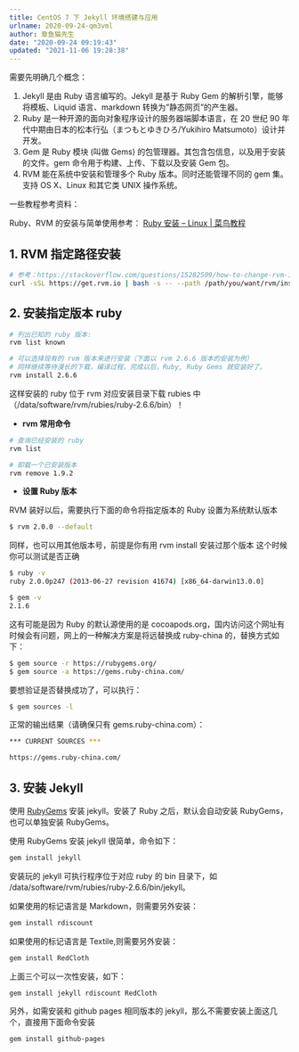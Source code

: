 ```yaml
---
title: CentOS 7 下 Jekyll 环境搭建与应用
urlname: 2020-09-24-qm3vml
author: 章鱼猫先生
date: "2020-09-24 09:19:43"
updated: "2021-11-06 19:28:38"
---
```


需要先明确几个概念：

1.  Jekyll 是由 Ruby 语言编写的。Jekyll 是基于 Ruby Gem 的解析引擎，能够将模板、Liquid 语言、markdown 转换为”静态网页”的产生器。
2.  Ruby 是一种开源的面向对象程序设计的服务器端脚本语言，在 20 世纪 90 年代中期由日本的松本行弘（まつもとゆきひろ/Yukihiro Matsumoto）设计并开发。
3.  Gem 是 Ruby 模块 (叫做 Gems) 的包管理器。其包含包信息，以及用于安装的文件。gem 命令用于构建、上传、下载以及安装 Gem 包。
4.  RVM 能在系统中安装和管理多个 Ruby 版本。同时还能管理不同的 gem 集。支持 OS X、Linux 和其它类 UNIX 操作系统。

一些教程参考资料：

Ruby、RVM 的安装与简单使用参考：
[Ruby 安装 – Linux | 菜鸟教程](https://www.runoob.com/ruby/ruby-installation-unix.html)

## 1. RVM 指定路径安装

```bash
# 参考：https://stackoverflow.com/questions/15282509/how-to-change-rvm-install-location
curl -sSL https://get.rvm.io | bash -s -- --path /path/you/want/rvm/installed/to
```

## 2. 安装指定版本 ruby

```bash
# 列出已知的 ruby 版本:
rvm list known

# 可以选择现有的 rvm 版本来进行安装（下面以 rvm 2.6.6 版本的安装为例）
# 同样继续等待漫长的下载，编译过程，完成以后，Ruby, Ruby Gems 就安装好了。
rvm install 2.6.6
```

这样安装的 ruby 位于 rvm 对应安装目录下载 rubies 中（/data/software/rvm/rubies/ruby-2.6.6/bin）！

- **rvm 常用命令**

```bash
# 查询已经安装的 ruby
rvm list

# 卸载一个已安装版本
rvm remove 1.9.2
```

- **设置 Ruby 版本**

RVM 装好以后，需要执行下面的命令将指定版本的 Ruby 设置为系统默认版本

```bash
$ rvm 2.0.0 --default
```

同样，也可以用其他版本号，前提是你有用 rvm install 安装过那个版本
这个时候你可以测试是否正确

```bash
$ ruby -v
ruby 2.0.0p247 (2013-06-27 revision 41674) [x86_64-darwin13.0.0]

$ gem -v
2.1.6
```

这有可能是因为 Ruby 的默认源使用的是 cocoapods.org，国内访问这个网址有时候会有问题，网上的一种解决方案是将远替换成 ruby-china 的，替换方式如下：

```bash
$ gem source -r https://rubygems.org/
$ gem source -a https://gems.ruby-china.com/
```

要想验证是否替换成功了，可以执行：

```bash
$ gem sources -l
```

正常的输出结果（请确保只有 gems.ruby-china.com）：

```bash
*** CURRENT SOURCES ***

https://gems.ruby-china.com/
```

## 3. 安装 Jekyll

使用 [RubyGems](http://rubygems.org/) 安装 jekyll。安装了 Ruby 之后，默认会自动安装 RubyGems，也可以单独安装 RubyGems。

使用 RubyGems 安装 jekyll 很简单，命令如下：

```bash
gem install jekyll
```

安装玩的 jekyll 可执行程序位于对应 ruby 的 bin 目录下，如 /data/software/rvm/rubies/ruby-2.6.6/bin/jekyll。

如果使用的标记语言是 Markdown，则需要另外安装：

```bash
gem install rdiscount
```

如果使用的标记语言是 Textile,则需要另外安装：

```bash
gem install RedCloth
```

上面三个可以一次性安装，如下：

```bash
gem install jekyll rdiscount RedCloth
```

另外，如需安装和 github pages 相同版本的 jekyll，那么不需要安装上面这几个，直接用下面命令安装

```bash
gem install github-pages
```
